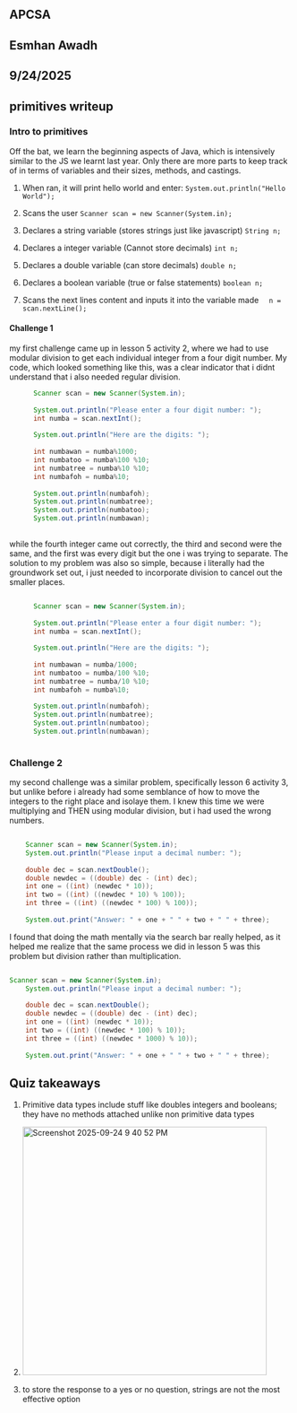 ## APCSA
## Esmhan Awadh
## 9/24/2025
## primitives writeup 

### Intro to primitives 

Off the bat, we learn the beginning aspects of Java, which is intensively similar to the JS we learnt last year. Only there are more parts to keep track of in terms of variables and their sizes, methods, and castings. 

1. When ran, it will print hello world and enter: 
  ```System.out.println("Hello World"); ```

2. Scans the user 
```Scanner scan = new Scanner(System.in);```

3. Declares a string variable (stores strings just like javascript) 
```String n;```

4. Declares a integer variable (Cannot store decimals)
```int n;```

5. Declares a double variable (can store decimals)
```double n;```

6. Declares a boolean variable (true or false statements) 
```boolean n;```

7. Scans the next lines content and inputs it into the variable made
```  n = scan.nextLine();```




#### Challenge 1 

my first challenge came up in lesson 5 activity 2, where we had to use modular division to get each individual integer from a four digit number. My code, which looked something like this, was a clear indicator that i didnt understand that i also needed regular division. 

``` java
      Scanner scan = new Scanner(System.in);
      
      System.out.println("Please enter a four digit number: ");
      int numba = scan.nextInt(); 
      
      System.out.println("Here are the digits: ");
      
      int numbawan = numba%1000;
      int numbatoo = numba%100 %10; 
      int numbatree = numba%10 %10;
      int numbafoh = numba%10;
      
      System.out.println(numbafoh);
      System.out.println(numbatree);
      System.out.println(numbatoo);
      System.out.println(numbawan);
      
```

while the fourth integer came out correctly, the third and second were the same, and the first was every digit but the one i was trying to separate. The solution to my problem was also so simple, because i literally had the groundwork set out, i just needed to incorporate division to cancel out the smaller places. 

``` java

      Scanner scan = new Scanner(System.in);
      
      System.out.println("Please enter a four digit number: ");
      int numba = scan.nextInt(); 
      
      System.out.println("Here are the digits: ");
      
      int numbawan = numba/1000;
      int numbatoo = numba/100 %10; 
      int numbatree = numba/10 %10;
      int numbafoh = numba%10;
      
      System.out.println(numbafoh);
      System.out.println(numbatree);
      System.out.println(numbatoo);
      System.out.println(numbawan);
      

```

### Challenge 2

my second challenge was a similar problem, specifically lesson 6 activity 3, but unlike before i already had some semblance of how to move the integers to the right place and isolaye them. I knew this time we were multiplying and THEN using modular division, but i had used the wrong numbers. 

``` java

    Scanner scan = new Scanner(System.in);
    System.out.println("Please input a decimal number: ");
  
    double dec = scan.nextDouble();
    double newdec = ((double) dec - (int) dec);
    int one = ((int) (newdec * 10));
    int two = ((int) ((newdec * 10) % 100));
    int three = ((int) ((newdec * 100) % 100));
    
    System.out.print("Answer: " + one + " " + two + " " + three);

```

I found that doing the math mentally via the search bar really helped, as it helped me realize that the same process we did in lesson 5 was this problem but division rather than multiplication. 

``` java

Scanner scan = new Scanner(System.in);
    System.out.println("Please input a decimal number: ");
  
    double dec = scan.nextDouble();
    double newdec = ((double) dec - (int) dec);
    int one = ((int) (newdec * 10));
    int two = ((int) ((newdec * 100) % 10));
    int three = ((int) ((newdec * 1000) % 10));
    
    System.out.print("Answer: " + one + " " + two + " " + three);

```

## Quiz takeaways 

1. Primitive data types include stuff like doubles integers and booleans; they have no methods attached unlike non primitive data types

2. <img width="436" height="443" alt="Screenshot 2025-09-24 9 40 52 PM" src="https://github.com/user-attachments/assets/33ac9cd9-6f38-4210-9507-5742c10892d6" />

3. to store the response to a yes or no question, strings are not the most effective option  

